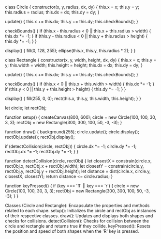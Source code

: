 class Circle {
  constructor(x, y, radius, dx, dy) {
    this.x = x;
    this.y = y;
    this.radius = radius;
    this.dx = dx;
    this.dy = dy;
  }

  update() {
    this.x += this.dx;
    this.y += this.dy;
    this.checkBounds();
  }

  checkBounds() {
    if (this.x - this.radius < 0 || this.x + this.radius > width) {
      this.dx *= -1;
    }
    if (this.y - this.radius < 0 || this.y + this.radius > height) {
      this.dy *= -1;
    }
  }

  display() {
    fill(0, 128, 255);
    ellipse(this.x, this.y, this.radius * 2);
  }
}

class Rectangle {
  constructor(x, y, width, height, dx, dy) {
    this.x = x;
    this.y = y;
    this.width = width;
    this.height = height;
    this.dx = dx;
    this.dy = dy;
  }

  update() {
    this.x += this.dx;
    this.y += this.dy;
    this.checkBounds();
  }

  checkBounds() {
    if (this.x < 0 || this.x + this.width > width) {
      this.dx *= -1;
    }
    if (this.y < 0 || this.y + this.height > height) {
      this.dy *= -1;
    }
  }

  display() {
    fill(255, 0, 0);
    rect(this.x, this.y, this.width, this.height);
  }
}

let circle;
let rectObj;

function setup() {
  createCanvas(800, 600);
  circle = new Circle(100, 100, 30, 3, 3);
  rectObj = new Rectangle(300, 300, 100, 50, -3, -3);
}

function draw() {
  background(255);
  circle.update();
  circle.display();
  rectObj.update();
  rectObj.display();

  if (detectCollision(circle, rectObj)) {
    circle.dx *= -1;
    circle.dy *= -1;
    rectObj.dx *= -1;
    rectObj.dy *= -1;
  }
}

function detectCollision(circle, rectObj) {
  let closestX = constrain(circle.x, rectObj.x, rectObj.x + rectObj.width);
  let closestY = constrain(circle.y, rectObj.y, rectObj.y + rectObj.height);
  let distance = dist(circle.x, circle.y, closestX, closestY);
  return distance <= circle.radius;
}

function keyPressed() {
  if (key === 'R' || key === 'r') {
    circle = new Circle(100, 100, 30, 3, 3);
    rectObj = new Rectangle(300, 300, 100, 50, -3, -3);
  }
}


Classes (Circle and Rectangle): Encapsulate the properties and methods related to each shape.
setup(): Initializes the circle and rectObj as instances of their respective classes.
draw(): Updates and displays both shapes and checks for collisions.
detectCollision(): Checks for collision between the circle and rectangle and returns true if they collide.
keyPressed(): Resets the position and speed of both shapes when the 'R' key is pressed.
